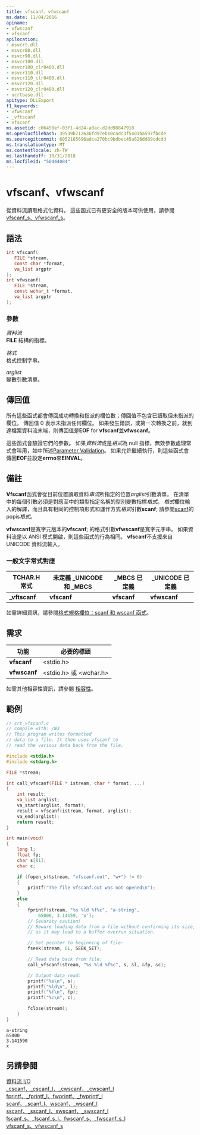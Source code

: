 ```yaml
---
title: vfscanf、vfwscanf
ms.date: 11/04/2016
apiname:
- vfwscanf
- vfscanf
apilocation:
- msvcrt.dll
- msvcr80.dll
- msvcr90.dll
- msvcr100.dll
- msvcr100_clr0400.dll
- msvcr110.dll
- msvcr110_clr0400.dll
- msvcr120.dll
- msvcr120_clr0400.dll
- ucrtbase.dll
apitype: DLLExport
f1_keywords:
- vfwscanf
- _vftscanf
- vfscanf
ms.assetid: c06450ef-03f1-4d24-a8ac-d2dd98847918
ms.openlocfilehash: 39539b712636fd97eb10cadc3f5401ba597fbcde
ms.sourcegitcommit: 6052185696adca270bc9bdbec45a626dd89cdcdd
ms.translationtype: MT
ms.contentlocale: zh-TW
ms.lasthandoff: 10/31/2018
ms.locfileid: "50444084"
---
```

# <a name="vfscanf-vfwscanf"></a>vfscanf、vfwscanf

從資料流讀取格式化資料。 這些函式已有更安全的版本可供使用，請參閱 [vfscanf_s、vfwscanf_s](vfscanf-s-vfwscanf-s.md)。

## <a name="syntax"></a>語法

```C
int vfscanf(
   FILE *stream,
   const char *format,
   va_list argptr
);
int vfwscanf(
   FILE *stream,
   const wchar_t *format,
   va_list argptr
);
```

### <a name="parameters"></a>參數

*資料流*<br/>
**FILE** 結構的指標。

*格式*<br/>
格式控制字串。

*arglist*<br/>
變數引數清單。

## <a name="return-value"></a>傳回值

所有這些函式都會傳回成功轉換和指派的欄位數；傳回值不包含已讀取但未指派的欄位。 傳回值 0 表示未指派任何欄位。 如果發生錯誤，或第一次轉換之前，就到達檔案資料流末端，則傳回值是**EOF** for **vfscanf**並**vfwscanf**。

這些函式會驗證它們的參數。 如果*資料流*或是*格式*為 null 指標，無效參數處理常式會叫用，如中所述[Parameter Validation](../../c-runtime-library/parameter-validation.md)。 如果允許繼續執行，則這些函式會傳回**EOF**並設定**errno**來**EINVAL**。

## <a name="remarks"></a>備註

**Vfscanf**函式會從目前位置讀取資料*串流*所指定的位置*arglist*引數清單。 在清單中的每個引數必須是對應至中的類型指定名稱的型別變數指標*格式*。 *格式*欄位輸入的解譯，而且具有相同的控制項形式和運作方式*格式*引數**scanf**; 請參閱[scanf](scanf-scanf-l-wscanf-wscanf-l.md)的popis*格式*。

**vfwscanf**是寬字元版本的**vfscanf**; 的格式引數**vfwscanf**是寬字元字串。 如果資料流是以 ANSI 模式開啟，則這些函式的行為相同。 **vfscanf**不支援來自 UNICODE 資料流輸入。

### <a name="generic-text-routine-mappings"></a>一般文字常式對應

|TCHAR.H 常式|未定義 _UNICODE 和 _MBCS|_MBCS 已定義|_UNICODE 已定義|
|---------------------|------------------------------------|--------------------|-----------------------|
|**_vftscanf**|**vfscanf**|**vfscanf**|**vfwscanf**|

如需詳細資訊，請參閱[格式規格欄位：scanf 和 wscanf 函式](../../c-runtime-library/format-specification-fields-scanf-and-wscanf-functions.md)。

## <a name="requirements"></a>需求

|功能|必要的標頭|
|--------------|---------------------|
|**vfscanf**|\<stdio.h>|
|**vfwscanf**|\<stdio.h> 或 \<wchar.h>|

如需其他相容性資訊，請參閱 [相容性](../../c-runtime-library/compatibility.md)。

## <a name="example"></a>範例

```C
// crt_vfscanf.c
// compile with: /W3
// This program writes formatted
// data to a file. It then uses vfscanf to
// read the various data back from the file.

#include <stdio.h>
#include <stdarg.h>

FILE *stream;

int call_vfscanf(FILE * istream, char * format, ...)
{
    int result;
    va_list arglist;
    va_start(arglist, format);
    result = vfscanf(istream, format, arglist);
    va_end(arglist);
    return result;
}

int main(void)
{
    long l;
    float fp;
    char s[81];
    char c;

    if (fopen_s(&stream, "vfscanf.out", "w+") != 0)
    {
        printf("The file vfscanf.out was not opened\n");
    }
    else
    {
        fprintf(stream, "%s %ld %f%c", "a-string",
            65000, 3.14159, 'x');
        // Security caution!
        // Beware loading data from a file without confirming its size,
        // as it may lead to a buffer overrun situation.

        // Set pointer to beginning of file:
        fseek(stream, 0L, SEEK_SET);

        // Read data back from file:
        call_vfscanf(stream, "%s %ld %f%c", s, &l, &fp, &c);

        // Output data read:
        printf("%s\n", s);
        printf("%ld\n", l);
        printf("%f\n", fp);
        printf("%c\n", c);

        fclose(stream);
    }
}

```

```Output
a-string
65000
3.141590
x
```

## <a name="see-also"></a>另請參閱

[資料流 I/O](../../c-runtime-library/stream-i-o.md)<br/>
[_cscanf、_cscanf_l、_cwscanf、_cwscanf_l](cscanf-cscanf-l-cwscanf-cwscanf-l.md)<br/>
[fprintf、_fprintf_l、fwprintf、_fwprintf_l](fprintf-fprintf-l-fwprintf-fwprintf-l.md)<br/>
[scanf、_scanf_l、wscanf、_wscanf_l](scanf-scanf-l-wscanf-wscanf-l.md)<br/>
[sscanf、_sscanf_l、swscanf、_swscanf_l](sscanf-sscanf-l-swscanf-swscanf-l.md)<br/>
[fscanf_s、_fscanf_s_l、fwscanf_s、_fwscanf_s_l](fscanf-s-fscanf-s-l-fwscanf-s-fwscanf-s-l.md)<br/>
[vfscanf_s、vfwscanf_s](vfscanf-s-vfwscanf-s.md)<br/>
